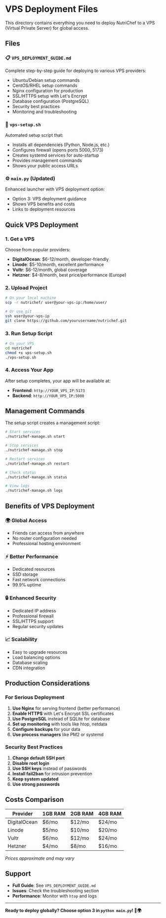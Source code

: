 # VPS Deployment Files

This directory contains everything you need to deploy NutriChef to a VPS (Virtual Private Server) for global access.

## Files

### 📋 `VPS_DEPLOYMENT_GUIDE.md`
Complete step-by-step guide for deploying to various VPS providers:
- Ubuntu/Debian setup commands
- CentOS/RHEL setup commands  
- Nginx configuration for production
- SSL/HTTPS setup with Let's Encrypt
- Database configuration (PostgreSQL)
- Security best practices
- Monitoring and troubleshooting

### 🚀 `vps-setup.sh`
Automated setup script that:
- Installs all dependencies (Python, Node.js, etc.)
- Configures firewall (opens ports 5000, 5173)
- Creates systemd services for auto-startup
- Provides management commands
- Shows your public access URLs

### ⚙️ `main.py` (Updated)
Enhanced launcher with VPS deployment option:
- Option 3: VPS deployment guidance
- Shows VPS benefits and costs
- Links to deployment resources

## Quick VPS Deployment

### 1. Get a VPS
Choose from popular providers:
- **DigitalOcean**: $6-12/month, developer-friendly
- **Linode**: $5-10/month, excellent performance  
- **Vultr**: $6-12/month, global coverage
- **Hetzner**: $4-8/month, best price/performance (Europe)

### 2. Upload Project
```bash
# On your local machine
scp -r nutrichef/ user@your-vps-ip:/home/user/

# Or use git
ssh user@your-vps-ip
git clone https://github.com/yourusername/nutrichef.git
```

### 3. Run Setup Script
```bash
# On your VPS
cd nutrichef
chmod +x vps-setup.sh
./vps-setup.sh
```

### 4. Access Your App
After setup completes, your app will be available at:
- **Frontend**: `http://YOUR_VPS_IP:5173`
- **Backend**: `http://YOUR_VPS_IP:5000`

## Management Commands

The setup script creates a management script:

```bash
# Start services
./nutrichef-manage.sh start

# Stop services  
./nutrichef-manage.sh stop

# Restart services
./nutrichef-manage.sh restart

# Check status
./nutrichef-manage.sh status

# View logs
./nutrichef-manage.sh logs
```

## Benefits of VPS Deployment

### 🌍 **Global Access**
- Friends can access from anywhere
- No router configuration needed
- Professional hosting environment

### ⚡ **Better Performance**
- Dedicated resources
- SSD storage
- Fast network connections
- 99.9% uptime

### 🔒 **Enhanced Security**
- Dedicated IP address
- Professional firewall
- SSL/HTTPS support
- Regular security updates

### 📈 **Scalability**
- Easy to upgrade resources
- Load balancing options
- Database scaling
- CDN integration

## Production Considerations

### For Serious Deployment
1. **Use Nginx** for serving frontend (better performance)
2. **Enable HTTPS** with Let's Encrypt SSL certificates
3. **Use PostgreSQL** instead of SQLite for database
4. **Set up monitoring** with tools like htop, netdata
5. **Configure backups** for your data
6. **Use process managers** like PM2 or systemd

### Security Best Practices
1. **Change default SSH port**
2. **Disable root login**
3. **Use SSH keys** instead of passwords
4. **Install fail2ban** for intrusion prevention
5. **Keep system updated**
6. **Use strong passwords**

## Costs Comparison

| Provider | 1GB RAM | 2GB RAM | 4GB RAM |
|----------|---------|---------|---------|
| DigitalOcean | $6/mo | $12/mo | $24/mo |
| Linode | $5/mo | $10/mo | $20/mo |
| Vultr | $6/mo | $12/mo | $24/mo |
| Hetzner | $4/mo | $8/mo | $16/mo |

*Prices approximate and may vary*

## Support

- **Full Guide**: See `VPS_DEPLOYMENT_GUIDE.md`
- **Issues**: Check the troubleshooting section
- **Performance**: Monitor with `htop` and logs

---

**Ready to deploy globally? Choose option 3 in `python main.py`! 🚀🌍**
